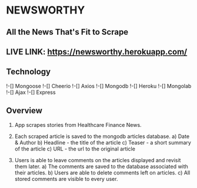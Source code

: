# NEWSWORTHY

## All the News That's Fit to Scrape

## LIVE LINK: https://newsworthy.herokuapp.com/

## Technology

!-[] Mongoose
!-[] Cheerio
!-[] Axios
!-[] Mongodb
!-[] Heroku
!-[] Mongolab
!-[] Ajax
!-[] Express

## Overview

1) App scrapes stories from Healthcare Finance News.

2) Each scraped article is saved to the mongodb articles database.
    a) Date & Author
    b) Headline - the title of the article
    c) Teaser - a short summary of the article
    c) URL - the url to the original article

3) Users is able to leave comments on the articles displayed and revisit them later.
    a) The comments are saved to the database associated with their articles.
    b) Users are able to delete comments left on articles.
    c) All stored comments are visible to every user.
